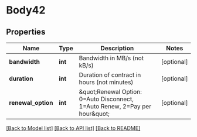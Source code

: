 # Body42

## Properties
Name | Type | Description | Notes
------------ | ------------- | ------------- | -------------
**bandwidth** | **int** | Bandwidth in MB/s (not kB/s) | [optional] 
**duration** | **int** | Duration of contract in hours (not minutes) | [optional] 
**renewal_option** | **int** | \&quot;Renewal Option: 0&#x3D;Auto Disconnect, 1&#x3D;Auto Renew, 2&#x3D;Pay per hour\&quot; | [optional] 

[[Back to Model list]](../README.md#documentation-for-models) [[Back to API list]](../README.md#documentation-for-api-endpoints) [[Back to README]](../README.md)


